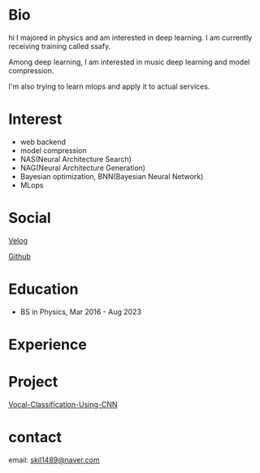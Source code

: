 


# Bio
hi 
I majored in physics and am interested in deep learning.
I am currently receiving training called ssafy.

Among deep learning, I am interested in music deep learning and model compression.

I'm also trying to learn mlops and apply it to actual services.


# Interest
- web backend
- model compression
- NAS(Neural Architecture Search)
- NAG(Neural Architecture Generation)
- Bayesian optimization, BNN(Bayesian Neural Network)
- MLops
# Social
[Velog](https://velog.io/@sour_grape)

[Github](https://github.com/B-Singularity)
# Education
- BS in Physics, Mar 2016 - Aug 2023


# Experience

# Project
[Vocal-Classification-Using-CNN](https://github.com/B-Singularity/Vocal-Classification-Using-CNN)

# contact
email: skil1489@naver.com